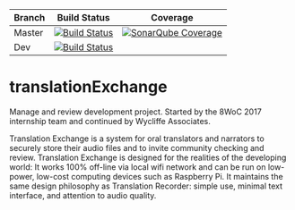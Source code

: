 | Branch | Build Status | Coverage
| --- | --- | --- |
| Master | [![Build Status](https://travis-ci.org/WycliffeAssociates/translationExchange.svg?branch=master)](https://travis-ci.org/WycliffeAssociates/translationExchange) | [![SonarQube Coverage](https://img.shields.io/sonar/http/sonar.petalslink.com/org.ow2.petals%3Apetals-se-ase/coverage.svg)](https://sonarcloud.io/api/project_badges/measure?project=translationexchange&metric=coverage)|
| Dev | [![Build Status](https://travis-ci.org/WycliffeAssociates/translationExchange.svg?branch=dev)](https://travis-ci.org/WycliffeAssociates/translationExchange) |

# translationExchange
Manage and review development project.  Started by the 8WoC 2017 internship team and continued by Wycliffe Associates.

Translation Exchange is a system for oral translators and narrators to securely store their audio files and to invite community checking and review. Translation Exchange is designed for the realities of the developing world: It works 100% off-line via local wifi network and can be run on low-power, low-cost computing devices such as Raspberry Pi. It maintains the same design philosophy as Translation Recorder: simple use, minimal text interface, and attention to audio quality.

